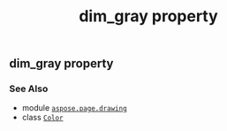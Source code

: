 ﻿---
title: dim_gray property
second_title: Aspose.Page for Python via .NET API References
description: 
type: docs
weight: 530
url: /python-net/aspose.page.drawing/color/dim_gray/
is_root: false
---

## dim_gray property


### See Also
* module [`aspose.page.drawing`](../../)
* class [`Color`](/page/python-net/aspose.page.drawing/color)

